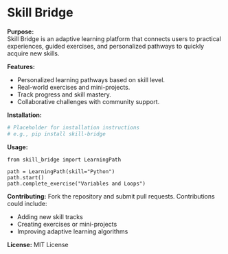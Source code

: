 # Skill Bridge

**Purpose:**  
Skill Bridge is an adaptive learning platform that connects users to practical experiences, guided exercises, and personalized pathways to quickly acquire new skills.

**Features:**  
- Personalized learning pathways based on skill level.  
- Real-world exercises and mini-projects.  
- Track progress and skill mastery.  
- Collaborative challenges with community support.

**Installation:**  
```bash
# Placeholder for installation instructions
# e.g., pip install skill-bridge
```

**Usage:**
```
from skill_bridge import LearningPath

path = LearningPath(skill="Python")
path.start()
path.complete_exercise("Variables and Loops")
```

**Contributing:**
Fork the repository and submit pull requests. Contributions could include:
* Adding new skill tracks
* Creating exercises or mini-projects
* Improving adaptive learning algorithms

**License:**
MIT License

